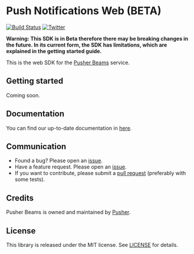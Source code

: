 # Push Notifications Web (BETA)
[![Build Status](https://travis-ci.org/pusher/push-notifications-web.svg?branch=master)](https://travis-ci.org/pusher/push-notifications-web)
[![Twitter](https://img.shields.io/badge/twitter-@Pusher-blue.svg?style=flat)](http://twitter.com/Pusher)

**Warning: This SDK is in Beta therefore there may be breaking changes in the future. In its current form, the SDK has limitations, which are explained in the getting started guide.**

This is the web SDK for the [Pusher Beams](https://pusher.com/beams) service.

## Getting started

Coming soon.

## Documentation

You can find our up-to-date documentation in [here](https://pusher.com/docs/beams/).

## Communication

- Found a bug? Please open an [issue](https://github.com/pusher/push-notifications-web/issues).
- Have a feature request. Please open an [issue](https://github.com/pusher/push-notifications-web/issues).
- If you want to contribute, please submit a [pull request](https://github.com/pusher/push-notifications-web/pulls) (preferably with some tests).

## Credits

Pusher Beams is owned and maintained by [Pusher](https://pusher.com).

## License

This library is released under the MIT license. See [LICENSE](https://github.com/pusher/push-notifications-web/blob/master/LICENSE) for details.
